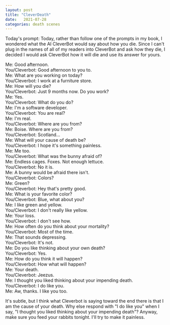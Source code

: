 ```yaml
---
layout: post
title: "CleverDeath"
date:   2021-07-28
categories: death scenes
---
```

Today's prompt: Today, rather than follow one of the prompts in my book, I wondered what the AI CleverBot would say about how you die. Since I can't plug in the names of all of my readers into CleverBot and ask how they die, I decided I would ask CleverBot how it will die and use its answer for yours.

Me: Good afternoon.   
You/Cleverbot: Good afternoon to you to.   
Me: What are you working on today?  
You/Cleverbot: I work at a furniture store.   
Me: How will you die?  
You/Cleverbot: Just 9 months now. Do you work?     
Me: Yes.   
You/Cleverbot: What do you do?   
Me: I'm a software developer.   
You/Cleverbot: You are real?  
Me: I'm real.   
You/Cleverbot: Where are you from?  
Me: Boise. Where are you from?  
You/Cleverbot: Scotland...   
Me: What will your cause of death be?   
You/Cleverbot: I hope it's something painless.   
Me: Me too.  
You/Cleverbot: What was the bunny afraid of?  
Me: Endless cages. Foxes. Not enough lettuce.  
You/Cleverbot: No it is.  
Me: A bunny would be afraid there isn't.  
You/Cleverbot: Colors?  
Me: Green?  
You/Cleverbot: Hey that's pretty good.  
Me: What is your favorite color?  
You/Cleverbot: Blue, what about you?  
Me: I like green and yellow.  
You/Cleverbot: I don't really like yellow.  
Me: Your loss.  
You/Cleverbot: I don't see how.  
Me: How often do you think about your mortality?    
You/Cleverbot: Most of the time.  
Me: That sounds depressing.  
You/Cleverbot: It's not.  
Me: Do you like thinking about your own death?  
You/Cleverbot: Yes.  
Me: How do you think it will happen?  
You/Cleverbot: How what will happen?  
Me: Your death.  
You/Cleverbot: Jeezus.  
Me: I thought you liked thinking about your impending death.  
You/Cleverbot: I do like you.  
Me: Aw, thanks. I like you too.  

It's subtle, but I think what Cleverbot is saying toward the end there is that I am the cause of your death. Why else respond with "I do like you" when I say, "I thought you liked thinking about your impending death"? Anyway, make sure you feed your rabbits tonight. I'll try to make it painless.
